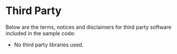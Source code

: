 # Third Party

Below are the terms, notices and disclaimers for third party software included in the sample code:

* No third party libraries used.